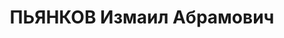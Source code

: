 ---
title: ПЬЯНКОВ Измаил Абрамович
description: "Род. в 1904, Иркутская обл., ВСЖД, ст. Половина, русский, обр.: высшее,\
  \ б/п. Проживал: г. Иркутск. Экономист-плановик Иркутского учебного комбината соцобеспечения\
  \ \n  Арестован 13.05.1937. Обв. по ст.58-8, -11 УК РСФСР. Приговор: ВК ВС СССР,\
  \ 24.10.1937 – ВМН. Расстрелян 24.10.1937, г.Иркутск. \n  Реабилитирован ВК ВС СССР\
  \ 20.03.1958"
---
